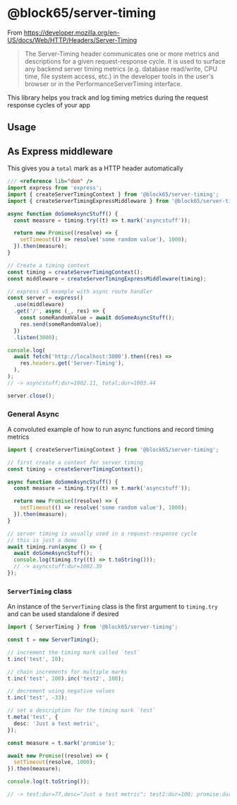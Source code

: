 # @block65/server-timing

From https://developer.mozilla.org/en-US/docs/Web/HTTP/Headers/Server-Timing

> The Server-Timing header communicates one or more metrics and descriptions for a given request-response cycle. It is used to surface any backend server timing metrics (e.g. database read/write, CPU time, file system access, etc.) in the developer tools in the user's browser or in the PerformanceServerTiming interface.

This library helps you track and log timing metrics during the request response cycles of your app

## Usage

## As Express middleware

This gives you a `total` mark as a HTTP header automatically

```typescript
/// <reference lib="dom" />
import express from 'express';
import { createServerTimingContext } from '@block65/server-timing';
import { createServerTimingExpressMiddleware } from '@block65/server-timing/express';

async function doSomeAsyncStuff() {
  const measure = timing.try((t) => t.mark('asyncstuff'));

  return new Promise((resolve) => {
    setTimeout(() => resolve('some random value'), 1000);
  }).then(measure);
}

// Create a timing context
const timing = createServerTimingContext();
const middleware = createServerTimingExpressMiddleware(timing);

// express v5 example with async route handler
const server = express()
  .use(middleware)
  .get('/', async (_, res) => {
    const someRandomValue = await doSomeAsyncStuff();
    res.send(someRandomValue);
  })
  .listen(3000);

console.log(
  await fetch('http://localhost:3000').then((res) =>
    res.headers.get('Server-Timing'),
  ),
);
// -> asyncstuff;dur=1002.11, total;dur=1003.44

server.close();
```

### General Async

A convoluted example of how to run async functions and record timing metrics

```typescript
import { createServerTimingContext } from '@block65/server-timing';

// first create a context for server timing
const timing = createServerTimingContext();

async function doSomeAsyncStuff() {
  const measure = timing.try((t) => t.mark('asyncstuff'));

  return new Promise((resolve) => {
    setTimeout(() => resolve('some random value'), 1000);
  }).then(measure);
}

// server timing is usually used in a request-response cycle
// this is just a demo
await timing.run(async () => {
  await doSomeAsyncStuff();
  console.log(timing.try((t) => t.toString()));
  // -> asyncstuff:dur=1002.39
});
```

### `ServerTiming` class

An instance of the `ServerTiming` class is the first argument to `timing.try` and can be used standalone if desired

```typescript
import { ServerTiming } from '@block65/server-timing';

const t = new ServerTiming();

// increment the timing mark called `test`
t.inc('test', 10);

// chain increments for multiple marks
t.inc('test', 100).inc('test2', 100);

// decrement using negative values
t.inc('test', -33);

// set a description for the timing mark `test`
t.meta('test', {
  desc: 'Just a test metric',
});

const measure = t.mark('promise');

await new Promise((resolve) => {
  setTimeout(resolve, 1000);
}).then(measure);

console.log(t.toString());

// -> test:dur=77,desc="Just a test metric"; test2:dur=100; promise:dur=1001.71
```

